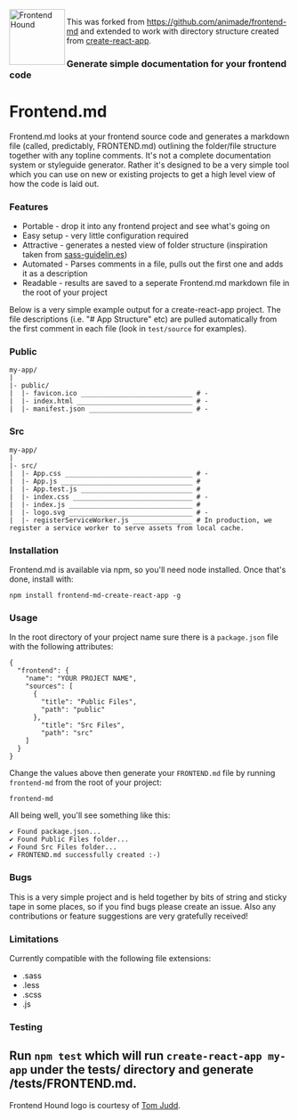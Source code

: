 <img alt="Frontend Hound" align="left" src="http://frontend-md.s3.amazonaws.com/frontend_Hound_00002.png" width="100px">

This was forked from https://github.com/animade/frontend-md and extended to work with directory structure created from [create-react-app](https://github.com/facebookincubator/create-react-app).

### Generate simple documentation for your frontend code


# Frontend.md

Frontend.md looks at your frontend source code and generates a markdown file (called, predictably, FRONTEND.md) outlining the folder/file structure together with any topline comments. It's not a complete documentation system or styleguide generator. Rather it's designed to be a very simple tool which you can use on new or existing projects to get a high level view of how the code is laid out.

### Features

- Portable - drop it into any frontend project and see what's going on
- Easy setup - very little configuration required
- Attractive - generates a nested view of folder structure (inspiration taken from [sass-guidelin.es](http://sass-guidelin.es))
- Automated - Parses comments in a file, pulls out the first one and adds it as a description
- Readable - results are saved to a seperate Frontend.md markdown file in the root of your project

Below is a very simple example output for a create-react-app project. The file descriptions (i.e. "# App Structure" etc) are pulled automatically from the first comment in each file (look in `test/source` for examples).

### Public

````
my-app/
|
|- public/
|  |- favicon.ico ____________________________ # -
|  |- index.html _____________________________ # -
|  |- manifest.json __________________________ # -
````

### Src

````
my-app/
|
|- src/
|  |- App.css ________________________________ # -
|  |- App.js _________________________________ #
|  |- App.test.js ____________________________ #
|  |- index.css ______________________________ # -
|  |- index.js _______________________________ #
|  |- logo.svg _______________________________ # -
|  |- registerServiceWorker.js _______________ # In production, we register a service worker to serve assets from local cache.
````

### Installation

Frontend.md is available via npm, so you'll need node installed. Once that's done, install with:  

````
npm install frontend-md-create-react-app -g
````

### Usage

In the root directory of your project name sure there is a `package.json` file with the following attributes:

````
{
  "frontend": {
    "name": "YOUR PROJECT NAME",
    "sources": [
      {
        "title": "Public Files",
        "path": "public"
      },
        "title": "Src Files",
        "path": "src"
    ]
  }
}
````

Change the values above then generate your `FRONTEND.md` file by running `frontend-md` from the root of your project:

````
frontend-md
````

All being well, you'll see something like this:

````
✔ Found package.json...
✔ Found Public Files folder...
✔ Found Src Files folder...
✔ FRONTEND.md successfully created :-)
````

### Bugs

This is a very simple project and is held together by bits of string and sticky tape in some places, so if you find bugs please create an issue. Also any contributions or feature suggestions are very gratefully received!

### Limitations

Currently compatible with the following file extensions:

- .sass
- .less
- .scss
- .js

### Testing

Run `npm test` which will run `create-react-app my-app` under the tests/ directory and generate /tests/FRONTEND.md.
---

Frontend Hound logo is courtesy of [Tom Judd](http://judd.land).
